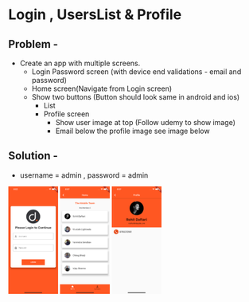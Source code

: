 # Login , UsersList & Profile

## Problem -
- Create an app with multiple screens.
   - Login Password screen (with device end validations - email and password)
   - Home screen(Navigate from Login screen) 
   - Show two buttons (Button should look same in android and ios)   
      - List
      - Profile screen 
           - Show user image at top (Follow udemy to show image)
           - Email below the profile image see image below

## Solution - 

- username = admin , password = admin

<div>
<img src="./screenshot_login.png" width="100">
   
<img src="./screenshot_users_list.png" width="100">

<img src="./screenshot_profile.png" width="100">
</div>   
